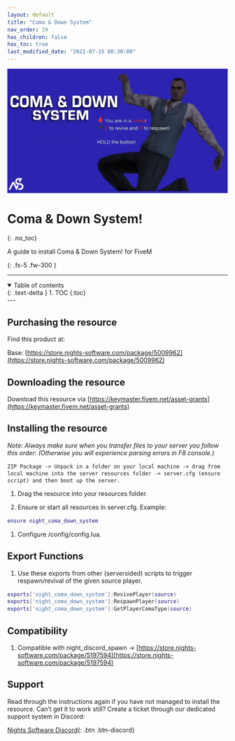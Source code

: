 ```yaml
---
layout: default
title: "Coma & Down System"
nav_order: 19
has_children: false
has_toc: true
last_modified_date: "2022-07-15 00:30:00"
---
```


<img class="cover-img" src="/assets/img/comaAndDownSystem.png" alt="Coma & Down System! Resource" draggable="false">

# Coma & Down System!
{: .no_toc}

A guide to install Coma & Down System! for FiveM

{: .fs-5 .fw-300 }

---
<details open markdown="block">
  <summary>
    Table of contents
  </summary>
  {: .text-delta }
1. TOC
{:toc}
</details>
---

## Purchasing the resource

Find this product at:

Base: [https://store.nights-software.com/package/5009962](https://store.nights-software.com/package/5009962)

## Downloading the resource

Download this resource via [https://keymaster.fivem.net/asset-grants](https://keymaster.fivem.net/asset-grants)

## Installing the resource

*Note: Always make sure when you transfer files to your server you follow this order: (Otherwise you will experience parsing errors in F8 console.)*

```
ZIP Package -> Unpack in a folder on your local machine -> drag from local machine into the server resources folder -> server.cfg (ensure script) and then boot up the server.
```

1. Drag the resource into your resources folder.

1. Ensure or start all resources in server.cfg. Example:
```lua
ensure night_coma_down_system
```

1. Configure /config/config.lua.

## Export Functions

1. Use these exports from other (serversided) scripts to trigger respawn/revival of the given source player.

```lua
exports['night_coma_down_system']:RevivePlayer(source)
exports['night_coma_down_system']:RespawnPlayer(source)
exports['night_coma_down_system']:GetPlayerComaType(source)
```

## Compatibility

1. Compatible with night_discord_spawn -> [https://store.nights-software.com/package/5197594](https://store.nights-software.com/package/5197594)

## Support

Read through the instructions again if you have not managed to install the resource. Can’t get it to work still? Create a ticket through our dedicated support system in Discord:

[Nights Software Discord](https://discord.nights-software.com){: .btn .btn-discord}
